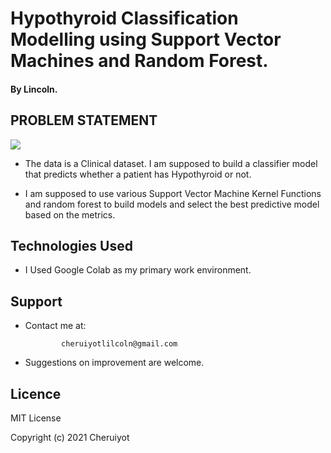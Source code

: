 # Hypothyroid Classification Modelling using Support Vector Machines and Random Forest.


#### By Lincoln.

## PROBLEM STATEMENT

<img src="https://encrypted-tbn0.gstatic.com/images?q=tbn:ANd9GcRESX820tLP2YZr6g-3pbFkCPRys-AkFJ3XgQ&usqp=CAU.png">


* The data is a Clinical dataset. I am supposed to build a classifier model that predicts whether a patient has Hypothyroid or not.

* I am supposed to use various Support Vector Machine Kernel Functions and random forest to build models and select the best predictive model based on the metrics.

## Technologies Used

* I Used Google Colab as my primary work environment.

## Support

* Contact me at:
     
              cheruiyotlilcoln@gmail.com
             



* Suggestions on improvement are welcome.

## Licence

MIT License

Copyright (c) 2021 Cheruiyot
